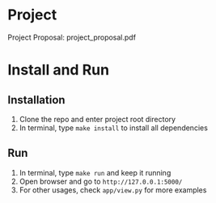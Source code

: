 # Project
Project Proposal: project_proposal.pdf

# Install and Run
## Installation
1. Clone the repo and enter project root directory
2. In terminal, type `make install` to install all dependencies

## Run
1. In terminal, type `make run` and keep it running
2. Open browser and go to `http://127.0.0.1:5000/`
3. For other usages, check `app/view.py` for more examples

